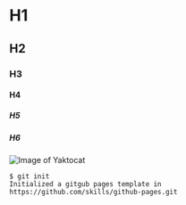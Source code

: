 # H1
## H2
### H3
#### H4
##### H5
##### H6

![Image of Yaktocat](https://octodex.github.com/images/yaktocat.png)

```
$ git init
Initialized a gitgub pages template in https://github.com/skills/github-pages.git
````
